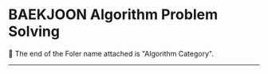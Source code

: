 # BAEKJOON Algorithm Problem Solving
🎀 The end of the Foler name attached is "Algorithm Category".
<hr>

